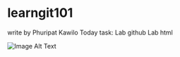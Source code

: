 # learngit101
write by Phuripat Kawilo
Today task:
Lab github
Lab html

![Image Alt Text](path/to/[image.jpg](https://www.google.com/url?sa=i&url=https%3A%2F%2Fwww.pinterest.com%2Fpin%2Fcatsofinstagram-cataesthetic-twilight-twilightaesthetic-green-greenaesthetic-black-blackcat-blackcatae--1125337025609582203%2F&psig=AOvVaw1q6m0dRX7qHSkQ2AIsrBb0&ust=1687578934735000&source=images&cd=vfe&ved=0CBEQjRxqFwoTCPD998q_2P8CFQAAAAAdAAAAABAD)https://www.google.com/url?sa=i&url=https%3A%2F%2Fwww.pinterest.com%2Fpin%2Fcatsofinstagram-cataesthetic-twilight-twilightaesthetic-green-greenaesthetic-black-blackcat-blackcatae--1125337025609582203%2F&psig=AOvVaw1q6m0dRX7qHSkQ2AIsrBb0&ust=1687578934735000&source=images&cd=vfe&ved=0CBEQjRxqFwoTCPD998q_2P8CFQAAAAAdAAAAABAD)

